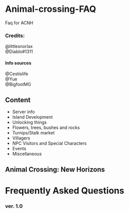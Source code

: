 # Animal-crossing-FAQ
Faq for ACNH
### Credits:
@littlesnorlax
\
@Diablo#1311
#### Info sources
@Cestislife
\
@Yue
\
@BigfootMG
## **Content**
- Server info
- Island Development
- Unlocking things
- Flowers, trees, bushes and rocks
- Turnips/Stalk market
- Villagers
- NPC Visitors and Special Characters
- Events
- Miscellaneous
## Animal Crossing: New Horizons
# Frequently Asked Questions
### ver. 1.0
